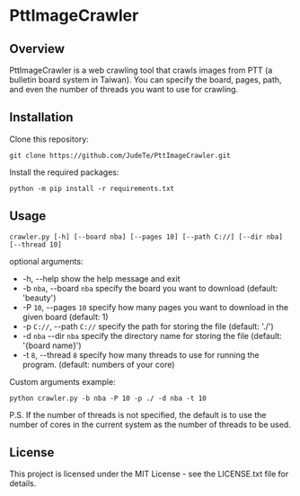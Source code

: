 # PttImageCrawler

## Overview
PttImageCrawler is a web crawling tool that crawls images from PTT (a bulletin board system in Taiwan). You can specify the board, pages, path, and even the number of threads you want to use for crawling.

## Installation
Clone this repository:
```
git clone https://github.com/JudeTe/PttImageCrawler.git
```

Install the required packages:
```
python -m pip install -r requirements.txt
```

## Usage
```
crawler.py [-h] [--board nba] [--pages 10] [--path C://] [--dir nba] [--thread 10]
```

optional arguments:
*  -h, --help            show the help message and exit  
*  -b `nba`, --board `nba`  specify the board you want to download (default: 'beauty')  
*  -P `10`, --pages `10`  specify how many pages you want to download in the given board (default: 1)  
*  -p `C://`, --path `C://`  specify the path for storing the file (default: './')  
*  -d `nba` --dir `nba` specify the directory name for storing the file (default: '{board name}')  
*  -t `8`, --thread `8` specify how many threads to use for running the program. (default: numbers of your core)  


Custom arguments example:
```
python crawler.py -b nba -P 10 -p ./ -d nba -t 10
```

P.S. If the number of threads is not specified, the default is to use the number of cores in the current system as the number of threads to be used.

## License
This project is licensed under the MIT License - see the LICENSE.txt file for details.

